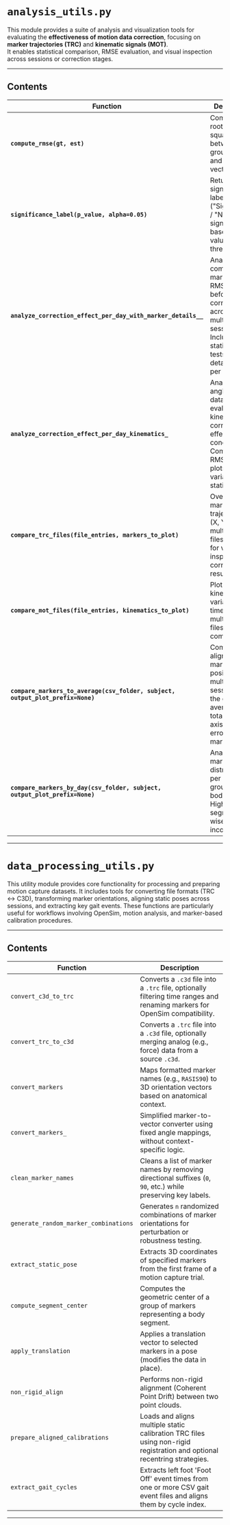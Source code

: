 # `analysis_utils.py`

This module provides a suite of analysis and visualization tools for evaluating the **effectiveness of motion data correction**, focusing on **marker trajectories (TRC)** and **kinematic signals (MOT)**.  
It enables statistical comparison, RMSE evaluation, and visual inspection across sessions or correction stages.

---

## Contents

| Function | Description |
|----------|-------------|
| **`compute_rmse(gt, est)`** | Compute the root-mean-square error between ground truth and estimated vectors. |
| **`significance_label(p_value, alpha=0.05)`** | Return a significance label ("Significant" / "Not significant") based on a p-value and threshold. |
| **`analyze_correction_effect_per_day_with_marker_details__`** | Analyze and compare marker-wise RMSE before/after correction across multiple TRC sessions. Includes statistical tests and detailed plots per marker. |
| **`analyze_correction_effect_per_day_kinematics_`** | Analyze joint angle (MOT) data to evaluate kinematic correction effects across conditions. Computes RMSE and plots per-variable statistics. |
| **`compare_trc_files(file_entries, markers_to_plot)`** | Overlay marker trajectories (X, Y, Z) from multiple TRC files. Useful for visual inspection of correction results. |
| **`compare_mot_files(file_entries, kinematics_to_plot)`** | Plot selected kinematic variables over time from multiple MOT files for comparison. |
| **`compare_markers_to_average(csv_folder, subject, output_plot_prefix=None)`** | Compare aligned marker positions from multiple sessions to the group average. Plots total and axis-specific errors per marker. |
| **`compare_markers_by_day(csv_folder, subject, output_plot_prefix=None)`** | Analyze marker error distributions per day, grouped by body region. Highlights segment-wise drift or inconsistency. |

---




# `data_processing_utils.py`

This utility module provides core functionality for processing and preparing motion capture datasets. It includes tools for converting file formats (TRC ↔ C3D), transforming marker orientations, aligning static poses across sessions, and extracting key gait events. These functions are particularly useful for workflows involving OpenSim, motion analysis, and marker-based calibration procedures.

---

## Contents

| Function | Description |
|----------|-------------|
| `convert_c3d_to_trc` | Converts a `.c3d` file into a `.trc` file, optionally filtering time ranges and renaming markers for OpenSim compatibility. |
| `convert_trc_to_c3d` | Converts a `.trc` file into a `.c3d` file, optionally merging analog (e.g., force) data from a source `.c3d`. |
| `convert_markers` | Maps formatted marker names (e.g., `RASIS90`) to 3D orientation vectors based on anatomical context. |
| `convert_markers_` | Simplified marker-to-vector converter using fixed angle mappings, without context-specific logic. |
| `clean_marker_names` | Cleans a list of marker names by removing directional suffixes (`0`, `90`, etc.) while preserving key labels. |
| `generate_random_marker_combinations` | Generates `n` randomized combinations of marker orientations for perturbation or robustness testing. |
| `extract_static_pose` | Extracts 3D coordinates of specified markers from the first frame of a motion capture trial. |
| `compute_segment_center` | Computes the geometric center of a group of markers representing a body segment. |
| `apply_translation` | Applies a translation vector to selected markers in a pose (modifies the data in place). |
| `non_rigid_align` | Performs non-rigid alignment (Coherent Point Drift) between two point clouds. |
| `prepare_aligned_calibrations` | Loads and aligns multiple static calibration TRC files using non-rigid registration and optional recentring strategies. |
| `extract_gait_cycles` | Extracts left foot 'Foot Off' event times from one or more CSV gait event files and aligns them by cycle index. |

---
